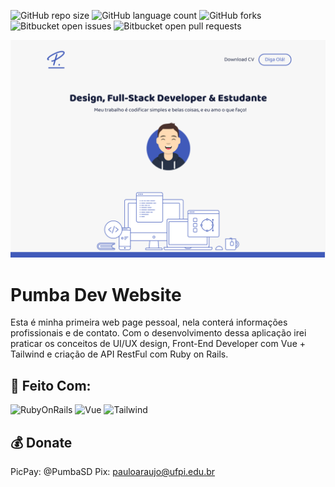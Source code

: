 ![GitHub repo size](https://img.shields.io/github/repo-size/pumba-dev/pumba-dev-website?style=for-the-badge)
![GitHub language count](https://img.shields.io/github/languages/count/pumba-dev/pumba-dev-website?style=for-the-badge)
![GitHub forks](https://img.shields.io/github/forks/pumba-dev/pumba-dev-website?style=for-the-badge)
![Bitbucket open issues](https://img.shields.io/bitbucket/issues-raw/pumba-dev/pumba-dev-website?style=for-the-badge)
![Bitbucket open pull requests](https://img.shields.io/github/issues-pr/pumba-dev/pumba-dev-website?style=for-the-badge)

<img src="landing-page-prototype.png" alt="Página Inicial da Aplicação Web">

# Pumba Dev Website

Esta é minha primeira web page pessoal, nela conterá informações profissionais e de contato. Com o desenvolvimento dessa aplicação irei praticar os conceitos de UI/UX design, Front-End Developer com Vue + Tailwind e criação de API RestFul com Ruby on Rails.

## 🔧 Feito Com:
![RubyOnRails](https://img.shields.io/badge/Ruby_on_Rails-CC0000?style=for-the-badge&logo=ruby-on-rails&logoColor=white)
![Vue](https://img.shields.io/badge/Vue.js-35495E?style=for-the-badge&logo=vue.js&logoColor=4FC08D)
![Tailwind](https://img.shields.io/badge/Tailwind_CSS-38B2AC?style=for-the-badge&logo=tailwind-css&logoColor=white)

## 💰 Donate
PicPay: @PumbaSD
Pix: pauloaraujo@ufpi.edu.br
